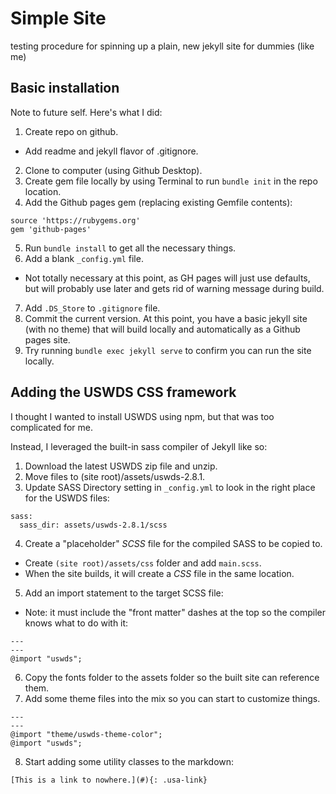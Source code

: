 # Simple Site
testing procedure for spinning up a plain, new jekyll site for dummies (like me)

## Basic installation
Note to future self. Here's what I did:
1. Create repo on github.
  - Add readme and jekyll flavor of .gitignore.
2. Clone to computer (using Github Desktop).
3. Create gem file locally by using Terminal to run `bundle init` in the repo location.
4. Add the Github pages gem (replacing existing Gemfile contents):
  ```
  source 'https://rubygems.org'
  gem 'github-pages'
```
5. Run `bundle install` to get all the necessary things.
6. Add a blank `_config.yml` file.
  - Not totally necessary at this point, as GH pages will just use defaults, but will probably use later and gets rid of warning message during build.
7. Add `.DS_Store` to `.gitignore` file.
8. Commit the current version.
At this point, you have a basic jekyll site (with no theme) that will build locally and automatically as a Github pages site.
9. Try running `bundle exec jekyll serve` to confirm you can run the site locally.

## Adding the USWDS CSS framework
I thought I wanted to install USWDS using npm, but that was too complicated for me.

Instead, I leveraged the built-in sass compiler of Jekyll like so:
1. Download the latest USWDS zip file and unzip.
2. Move files to (site root)/assets/uswds-2.8.1.
3. Update SASS Directory setting in `_config.yml` to look in the right place for the USWDS files:
~~~
sass:
  sass_dir: assets/uswds-2.8.1/scss
~~~
4. Create a "placeholder" *SCSS* file for the compiled SASS to be copied to.
  - Create `(site root)/assets/css` folder and add `main.scss`.
  - When the site builds, it will create a *CSS* file in the same location.
5. Add an import statement to the target SCSS file:
  - Note: it must include the "front matter" dashes at the top so the compiler knows what to do with it:

~~~
---
---
@import "uswds";
~~~

6. Copy the fonts folder to the assets folder so the built site can reference them.
7. Add some theme files into the mix so you can start to customize things.

~~~
---
---
@import "theme/uswds-theme-color";
@import "uswds";
~~~

8. Start adding some utility classes to the markdown:
~~~
[This is a link to nowhere.](#){: .usa-link}
~~~
